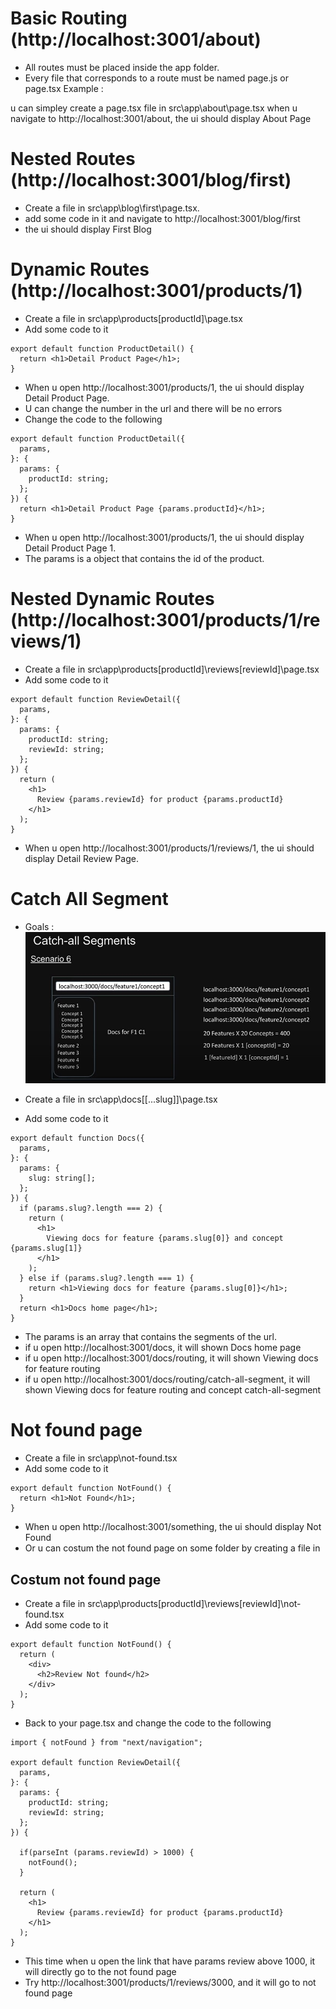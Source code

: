 # Basic Routing (http://localhost:3001/about)

- All routes must be placed inside the app folder.
- Every file that corresponds to a route must be named page.js or page.tsx
Example :

u can simpley create a page.tsx file in src\app\about\page.tsx
when u navigate to http://localhost:3001/about, the ui should display About Page

# Nested Routes (http://localhost:3001/blog/first)

- Create a file in src\app\blog\first\page.tsx.
- add some code in it and navigate to http://localhost:3001/blog/first
- the ui should display First Blog

# Dynamic Routes (http://localhost:3001/products/1)

- Create a file in src\app\products\[productId]\page.tsx
- Add some code to it
```
export default function ProductDetail() {
  return <h1>Detail Product Page</h1>;
}
```
- When u open http://localhost:3001/products/1, the ui should display Detail Product Page.
- U can change the number in the url and there will be no errors
- Change the code to the following
```
export default function ProductDetail({
  params,
}: {
  params: {
    productId: string;
  };
}) {
  return <h1>Detail Product Page {params.productId}</h1>;
}

```
- When u open http://localhost:3001/products/1, the ui should display Detail Product Page 1.
- The params is a object that contains the id of the product.

# Nested Dynamic Routes (http://localhost:3001/products/1/reviews/1)

- Create a file in src\app\products\[productId]\reviews\[reviewId]\page.tsx
- Add some code to it
```
export default function ReviewDetail({
  params,
}: {
  params: {
    productId: string;
    reviewId: string;
  };
}) {
  return (
    <h1>
      Review {params.reviewId} for product {params.productId}
    </h1>
  );
}

```
- When u open http://localhost:3001/products/1/reviews/1, the ui should display Detail Review Page.

# Catch All Segment

- Goals :
![alt text](assets/catch-all-segments.jpg)

- Create a file in src\app\docs\[[...slug]]\page.tsx
- Add some code to it
```
export default function Docs({
  params,
}: {
  params: {
    slug: string[];
  };
}) {
  if (params.slug?.length === 2) {
    return (
      <h1>
        Viewing docs for feature {params.slug[0]} and concept {params.slug[1]}
      </h1>
    );
  } else if (params.slug?.length === 1) {
    return <h1>Viewing docs for feature {params.slug[0]}</h1>;
  }
  return <h1>Docs home page</h1>;
}
```
- The params is an array that contains the segments of the url.
- if u open http://localhost:3001/docs, it will shown Docs home page
- if u open http://localhost:3001/docs/routing, it will shown Viewing docs for feature routing
- if u open http://localhost:3001/docs/routing/catch-all-segment, it will shown Viewing docs for feature routing and concept catch-all-segment

# Not found page

- Create a file in src\app\not-found.tsx
- Add some code to it
```
export default function NotFound() {
  return <h1>Not Found</h1>;
}
```
- When u open http://localhost:3001/something, the ui should display Not Found
- Or u can costum the not found page on some folder by creating a file in 

## Costum not found page
- Create a file in src\app\products\[productId]\reviews\[reviewId]\not-found.tsx
- Add some code to it
```
export default function NotFound() {
  return (
    <div>
      <h2>Review Not found</h2>
    </div>
  );
}
```
- Back to your page.tsx and change the code to the following
```
import { notFound } from "next/navigation";

export default function ReviewDetail({
  params,
}: {
  params: {
    productId: string;
    reviewId: string;
  };
}) {

  if(parseInt (params.reviewId) > 1000) {
    notFound();
  }

  return (
    <h1>
      Review {params.reviewId} for product {params.productId}
    </h1>
  );
}
```
- This time when u open the link that have params review above 1000, it will directly go to the not found page
- Try http://localhost:3001/products/1/reviews/3000, and it will go to not found page